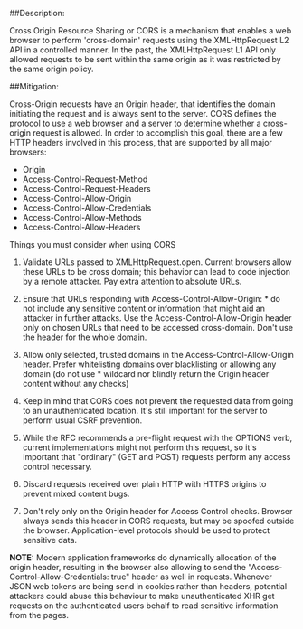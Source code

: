 ##Description:

Cross Origin Resource Sharing or CORS is a mechanism that enables a web browser to perform
'cross-domain' requests using the XMLHttpRequest L2 API in a controlled manner.
In the past, the XMLHttpRequest L1 API only allowed requests to be sent within the same
origin as it was restricted by the same origin policy.

##Mitigation:

Cross-Origin requests have an Origin header, that identifies the domain initiating the request and is always sent to the server. CORS defines the protocol to use a web browser and a server to determine whether a cross-origin request is allowed. In order to accomplish this goal, there are a few HTTP headers involved in this process, that are supported by all major browsers:

- Origin
- Access-Control-Request-Method
- Access-Control-Request-Headers
- Access-Control-Allow-Origin
- Access-Control-Allow-Credentials
- Access-Control-Allow-Methods
- Access-Control-Allow-Headers

Things you must consider when using CORS

1. Validate URLs passed to XMLHttpRequest.open. Current browsers allow these URLs to be
cross domain; this behavior can lead to code injection by a remote attacker. Pay extra
attention to absolute URLs.

2. Ensure that URLs responding with Access-Control-Allow-Origin: * do not include any
sensitive content or information that might aid an attacker in further attacks.
Use the Access-Control-Allow-Origin header only on chosen URLs that need to be
accessed cross-domain. Don't use the header for the whole domain.

3. Allow only selected, trusted domains in the Access-Control-Allow-Origin header.
Prefer whitelisting domains over blacklisting or allowing any domain
(do not use * wildcard nor blindly return the Origin header content without any checks)

4. Keep in mind that CORS does not prevent the requested data from going to an
unauthenticated location. It's still important for the server to perform usual
CSRF prevention.

5. While the RFC recommends a pre-flight request with the OPTIONS verb, current
implementations might not perform this request, so it's important that "ordinary"
(GET and POST) requests perform any access control necessary.

6. Discard requests received over plain HTTP with HTTPS origins to prevent mixed
content bugs.

7. Don't rely only on the Origin header for Access Control checks. Browser always sends
this header in CORS requests, but may be spoofed outside the browser.
Application-level protocols should be used to protect sensitive data.

**NOTE:** 
Modern application frameworks do dynamically allocation of the origin header, resulting in the browser
also allowing to send the "Access-Control-Allow-Credentials: true" header as well in requests. 
Whenever JSON web tokens are being send in cookies rather than headers, potential attackers could abuse this behaviour to 
make unauthenticated XHR get requests on the authenticated users behalf to read sensitive information from the 
pages.
